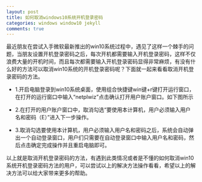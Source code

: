 ```yaml
---
layout: post
title: 如何取消windows10系统开机登录密码
categories: windows window10 jekyll
comments: true
---
```



最近朋友在尝试入手微软最新推出的win10系统过程中，遇见了这样一个棘手的问题，当朋友设置开机登录密码之后，每次开机都需要输入开机登录密码，这样不仅浪费大量的开机时间，而且每次都需要输入开机登录密码显得非常麻烦，有没有什么好的方法可以取消win10系统的开机登录密码呢？下面就一起来看看取消开机登录密码的方法。
- 1.开启电脑登录到win10系统桌面，使用组合快捷键win键+r键打开运行窗口，在打开的运行窗口中输入“netplwiz”点击确认打开用户账户窗口。如下图所示

- 2.在打开的用户账户窗口中，取消勾选“要使用本计算机，用户必须输入用户名和密码（E）”进入下一步操作。

- 3.取消勾选要使用本计算机，用户必须输入用户名和密码之后，系统会自动弹出一个自动登录窗口，用户们只需要在自动登录窗口中输入用户名和密码，然后点击确定完成操作并且重启电脑即可。

以上就是取消开机登录密码的方法，有遇到此类情况或者是不懂的如何取消win10系统开机登录密码方法的用户，可以尝试以上的解决方法操作看看，希望以上的解决方法可以给大家带来更多的帮助。
